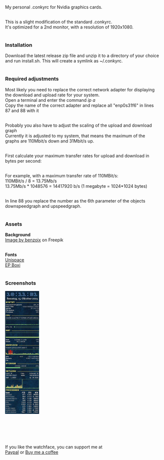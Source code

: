 My personal .conkyrc for Nvidia graphics cards.<br /><br />

This is a slight modification of the standard .conkyrc.<br />
It's optimized for a 2nd monitor, with a resolution of 1920x1080.<br /><br />

### Installation
Download the latest release zip file and unzip it to a directory of your choice and run install.sh. This will create a symlink as ~/.conkyrc.<br /><br />

### Required adjustments
Most likely you need to replace the correct network adapter for displaying the download and upload rate for your system.<br />
Open a terminal and enter the command <i>ip a</i><br />
Copy the name of the correct adapter and replace all "enp0s31f6" in lines 87 and 88 with it<br /><br />

Probably you also have to adjust the scaling of the upload and download graph<br />
Currently it is adjusted to my system, that means the maximum of the graphs are 110Mbit/s down and 31Mbit/s up.<br /><br />

First calculate your maximum transfer rates for upload and download in bytes per second:<br /><br />

For example, with a maximum transfer rate of 110MBit/s:<br />
110MBit/s / 8 = 13.75Mb/s<br />
13.75Mb/s * 1048576 = 14417920 b/s (1 megabyte = 1024*1024 bytes)<br /><br />

In line 88 you replace the number as the 6th parameter of the objects downspeedgraph and upspeedgraph.<br /><br />

### Assets
**Background**<br />
<a href="https://www.freepik.com/free-photo/empty-dark-concrete-wall-room-studio-background-floor-perspective-with-blue-soft-light-displays_31367949.htm">Image by benzoix</a> on Freepik<br /><br />

**Fonts**<br />
<a href="https://www.1001freefonts.com/unispace.font">Unispace</a><br />
<a href="https://www.1001fonts.com/ep-boxi-font.html">EP Boxi</a><br /><br />

### Screenshots
<a href="Screenshots/Anxiety.jpg" target="_blank"><img src="Screenshots/Anxiety.jpg" height="400" alt="Anxiety"></a><br /><br />

<br /><br /><br />



If you like the watchface, you can support me at<br />
[Paypal](https://paypal.me/RomanDrechsel) or [Buy me a coffee](https://www.buymeacoffee.com/romandrechsel)
